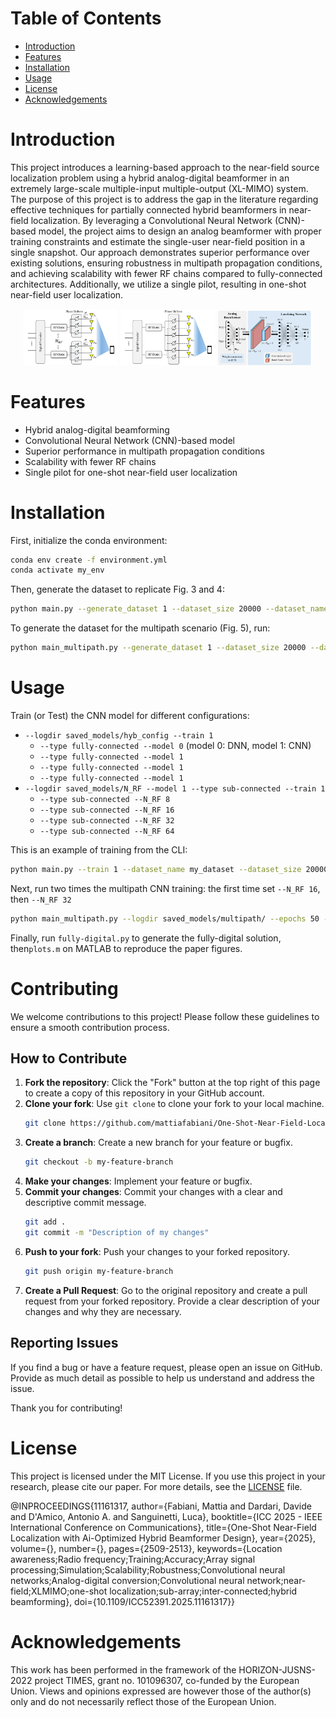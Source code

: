# Table of Contents
- [Introduction](#introduction)
- [Features](#features)
- [Installation](#installation)
- [Usage](#usage)
- [License](#license)
- [Acknowledgements](#acknowledgements)

# Introduction
This project introduces a learning-based approach to the near-field source localization problem using a hybrid analog-digital beamformer in an extremely large-scale multiple-input multiple-output (XL-MIMO) system. The purpose of this project is to address the gap in the literature regarding effective techniques for partially connected hybrid beamformers in near-field localization. By leveraging a Convolutional Neural Network (CNN)-based model, the project aims to design an analog beamformer with proper training constraints and estimate the single-user near-field position in a single snapshot. Our approach demonstrates superior performance over existing solutions, ensuring robustness in multipath propagation conditions, and achieving scalability with fewer RF chains compared to fully-connected architectures. Additionally, we utilize a single pilot, resulting in one-shot near-field user localization.
<p align="center">
    <img src="documents/imgs/sub-connected.png" alt="Image 1" width="30%">
    <img src="documents/imgs/inter-connected.png" alt="Image 2" width="30%">
    <img src="documents/imgs/dnn_model.png" alt="Image 3" width="30%">
</p>

# Features
- Hybrid analog-digital beamforming
- Convolutional Neural Network (CNN)-based model
- Superior performance in multipath propagation conditions
- Scalability with fewer RF chains
- Single pilot for one-shot near-field user localization


# Installation
First, initialize the conda environment:

```bash
conda env create -f environment.yml
conda activate my_env
```

Then, generate the dataset to replicate Fig. 3 and 4:

```bash
python main.py --generate_dataset 1 --dataset_size 20000 --dataset_name my_dataset
```

To generate the dataset for the multipath scenario (Fig. 5), run:

```bash
python main_multipath.py --generate_dataset 1 --dataset_size 20000 --dataset_name my_dataset_multipath
```

# Usage
Train (or Test) the CNN model for different configurations:
- `--logdir saved_models/hyb_config --train 1`
    - `--type fully-connected --model 0` (model 0: DNN, model 1: CNN)
    - `--type fully-connected --model 1`
    - `--type fully-connected --model 1`
    - `--type fully-connected --model 1`
- `--logdir saved_models/N_RF --model 1 --type sub-connected --train 1`
    - `--type sub-connected --N_RF 8`
    - `--type sub-connected --N_RF 16`
    - `--type sub-connected --N_RF 32`
    - `--type sub-connected --N_RF 64`

This is an example of training from the CLI:
```bash
python main.py --train 1 --dataset_name my_dataset --dataset_size 20000 --epochs 50 --type sub-connected --logdir saved_models/reprod  --batch_size 256 --lr 0.001 --N 128 --N_RF 8 --model 1
```

<!-- | Parameter | Values |
|-----------|--------|
| `--N_RF`  | 8, 16, 32, 64 |
| `--type`  | fully-connected, sub-connected, inter-connected |
| `--model` | 0 (DNN), 1 (CNN)|
| `--train` | 0 (Test), 1 (Tran & Test)| -->



Next, run two times the multipath CNN training: the first time set `--N_RF 16`, then `--N_RF 32`

```bash
python main_multipath.py --logdir saved_models/multipath/ --epochs 50 --N_RF 16 --train 1 --dataset_name my_dataset_multipath --type inter-connected --model 1
```

Finally, run `fully-digital.py` to generate the fully-digital solution, then`plots.m` on MATLAB to reproduce the paper figures.

# Contributing
We welcome contributions to this project! Please follow these guidelines to ensure a smooth contribution process.

## How to Contribute
1. **Fork the repository**: Click the "Fork" button at the top right of this page to create a copy of this repository in your GitHub account.
2. **Clone your fork**: Use `git clone` to clone your fork to your local machine.
    ```bash
    git clone https://github.com/mattiafabiani/One-Shot-Near-Field-Localization-with-AI-Optimized-Hybrid-Beamformer-Design.git
    ```
3. **Create a branch**: Create a new branch for your feature or bugfix.
    ```bash
    git checkout -b my-feature-branch
    ```
4. **Make your changes**: Implement your feature or bugfix.
5. **Commit your changes**: Commit your changes with a clear and descriptive commit message.
    ```bash
    git add .
    git commit -m "Description of my changes"
    ```
6. **Push to your fork**: Push your changes to your forked repository.
    ```bash
    git push origin my-feature-branch
    ```
7. **Create a Pull Request**: Go to the original repository and create a pull request from your forked repository. Provide a clear description of your changes and why they are necessary.

## Reporting Issues
If you find a bug or have a feature request, please open an issue on GitHub. Provide as much detail as possible to help us understand and address the issue.

Thank you for contributing!

# License
This project is licensed under the MIT License. If you use this project in your research, please cite our paper. For more details, see the [LICENSE](LICENSE) file.

@INPROCEEDINGS{11161317,
  author={Fabiani, Mattia and Dardari, Davide and D'Amico, Antonio A. and Sanguinetti, Luca},
  booktitle={ICC 2025 - IEEE International Conference on Communications}, 
  title={One-Shot Near-Field Localization with Ai-Optimized Hybrid Beamformer Design}, 
  year={2025},
  volume={},
  number={},
  pages={2509-2513},
  keywords={Location awareness;Radio frequency;Training;Accuracy;Array signal processing;Simulation;Scalability;Robustness;Convolutional neural networks;Analog-digital conversion;Convolutional neural network;near-field;XLMIMO;one-shot localization;sub-array;inter-connected;hybrid beamforming},
  doi={10.1109/ICC52391.2025.11161317}}



# Acknowledgements
This work has been performed in the framework of the HORIZON-JUSNS-2022 project TIMES, grant no. 101096307, co-funded by the European Union. Views and opinions expressed are however those of the author(s) only and do not necessarily reflect those of the European Union.
